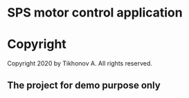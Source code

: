 # SPS motor control application

# Copyright
Copyright 2020 by Tikhonov A. All rights reserved.                      

The project for demo purpose only
---